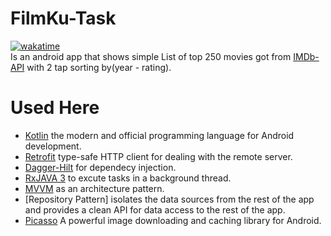 # FilmKu-Task
[![wakatime](https://wakatime.com/badge/user/4bf93fac-283e-45e1-a697-44e3265aacad/project/f45cf9b0-8f83-490b-be99-993cbf0b94a4.svg)](https://wakatime.com/badge/user/4bf93fac-283e-45e1-a697-44e3265aacad/project/f45cf9b0-8f83-490b-be99-993cbf0b94a4)</br>
Is an android app that shows simple List of top 250 movies got from [IMDb-API](https://imdb-api.com/) with 2 tap sorting by(year - rating).</br>
# Used Here 
- [Kotlin](https://kotlinlang.org/) the modern and official programming language for Android development.
- [Retrofit](https://square.github.io/retrofit/) type-safe HTTP client for dealing with the remote server.
- [Dagger-Hilt](https://developer.android.com/training/dependency-injection/hilt-android) for dependecy injection.
- [RxJAVA 3](https://github.com/ReactiveX/RxAndroid) to excute tasks in a background thread.
- [MVVM](https://developer.android.com/topic/libraries/architecture/viewmodel?gclsrc=ds&gclsrc=ds) as an architecture pattern.
- [Repository Pattern] isolates the data sources from the rest of the app and provides a clean API for data access to the rest of the app.
- [Picasso](https://square.github.io/picasso/) A powerful image downloading and caching library for Android.
